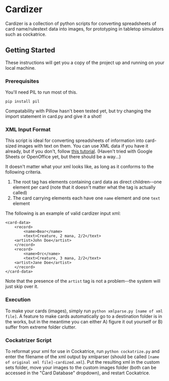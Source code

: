 # Cardizer

Cardizer is a collection of python scripts for converting spreadsheets of card name/rulestext data into images, for prototyping in tabletop simulators such as cockatrice.

## Getting Started

These instructions will get you a copy of the project up and running on your local machine.

### Prerequisites

You'll need PIL to run most of this. 

```
pip install pil
```

Compatability with Pillow hasn't been tested yet, but try changing the import statement in card.py and give it a shot!


### XML Input Format

This script is ideal for converting spreadsheets of information into card-sized images with text on them. You can use XML data if you have it already, but if you don't, follow <a href="https://www.excel-easy.com/examples/xml.html">this tutorial</a>. (Haven't tried with Google Sheets or OpenOffice yet, but there should be a way...)

It doesn't matter what your xml looks like, as long as it conforms to the following criteria.
1. The root tag has elements containing card data as direct children--one element per card (note that it doesn't matter what the tag is actually called)
2. The card carrying elements each have one ```name``` element and one ```text``` element

The following is an example of valid cardizer input xml:
```
<card-data>
	<record>
		<name>Bear</name>
		<text>Creature, 2 mana, 2/2</text>
    <artist>John Doe</artist>
	</record>
	<record>
		<name>Orc</name>
		<text>Creature, 3 mana, 2/2</text>
    <artist>Jane Doe</artist>
	</record>
</card-data>
```

Note that the presence of the ```artist``` tag is not a problem--the system will just skip over it. 

### Execution

To make your cards (images), simply run ```python xmlparse.py [name of xml file]```. A feature to make cards automatically go to a destination folder is in the works, but in the meantime you can either A) figure it out yourself or B) suffer from extreme folder clutter.

### Cockatrizer Script

To reformat your xml for use in Cockatrice, run ```python cockatrize.py``` and enter the filename of the xml output by xmlparser (should be called ```[name of original xml file]-cardized.xml```). Put the resulting xml in the custom sets folder, move your images to the custom images folder (both can be accessed in the "Card Database" dropdown), and restart Cockatrice. 

